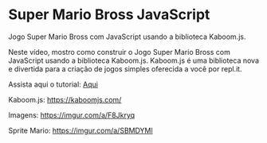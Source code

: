 # Super Mario Bross JavaScript
Jogo Super Mario Bross com JavaScript usando a biblioteca Kaboom.js. 

Neste vídeo, mostro como construir o Jogo Super Mario Bross com JavaScript usando a biblioteca Kaboom.js.  Kaboom.js é uma biblioteca nova e divertida para a criação de jogos simples oferecida a você por repl.it.  

Assista aqui o tutorial: <a href="https://youtu.be/UN1og_ShK1Q">Aqui</a>

Kaboom.js: https://kaboomjs.com/

Imagens: https://imgur.com/a/F8Jkryq

Sprite Mario: https://imgur.com/a/SBMDYMl
